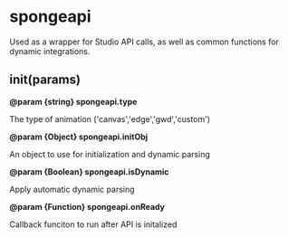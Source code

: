 # spongeapi
Used as a wrapper for Studio API calls, as well as common functions for dynamic integrations.

## init(params)
**@param {string} spongeapi.type**

The type of animation ('canvas','edge','gwd','custom')

**@param {Object} spongeapi.initObj**

An object to use for initialization and dynamic parsing

**@param {Boolean} spongeapi.isDynamic**

Apply automatic dynamic parsing

**@param {Function} spongeapi.onReady**

Callback funciton to run after API is initalized
